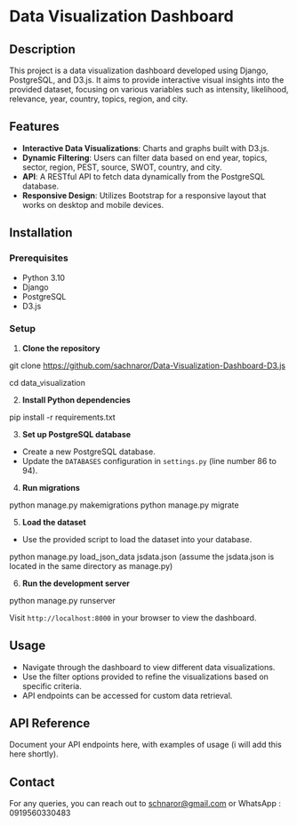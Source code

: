 # Data Visualization Dashboard

## Description

This project is a data visualization dashboard developed using Django, PostgreSQL, and D3.js. It aims to provide interactive visual insights into the provided dataset, focusing on various variables such as intensity, likelihood, relevance, year, country, topics, region, and city.

## Features

- **Interactive Data Visualizations**: Charts and graphs built with D3.js.
- **Dynamic Filtering**: Users can filter data based on end year, topics, sector, region, PEST, source, SWOT, country, and city.
- **API**: A RESTful API to fetch data dynamically from the PostgreSQL database.
- **Responsive Design**: Utilizes Bootstrap for a responsive layout that works on desktop and mobile devices.

## Installation

### Prerequisites

- Python 3.10
- Django
- PostgreSQL
- D3.js

### Setup

1. **Clone the repository**

git clone <https://github.com/sachnaror/Data-Visualization-Dashboard-D3.js>

cd data_visualization

2. **Install Python dependencies**

pip install -r requirements.txt

3. **Set up PostgreSQL database**

- Create a new PostgreSQL database.
- Update the `DATABASES` configuration in `settings.py` (line number 86 to 94).

4. **Run migrations**

python manage.py makemigrations
python manage.py migrate

5. **Load the dataset**

- Use the provided script to load the dataset into your database.

python manage.py load_json_data jsdata.json (assume the jsdata.json is located in the same directory as manage.py)

6. **Run the development server**

python manage.py runserver

Visit `http://localhost:8000` in your browser to view the dashboard.

## Usage

- Navigate through the dashboard to view different data visualizations.
- Use the filter options provided to refine the visualizations based on specific criteria.
- API endpoints can be accessed for custom data retrieval.

## API Reference

Document your API endpoints here, with examples of usage (i will add this here shortly).

## Contact

For any queries, you can reach out to <schnaror@gmail.com> or WhatsApp : 0919560330483
